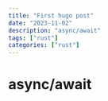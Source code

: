 ```yaml
---
title: "First hugo post"
date: "2023-11-02"
description: "async/await"
tags: ["rust"]
categories: ["rust"]
---
```

# async/await